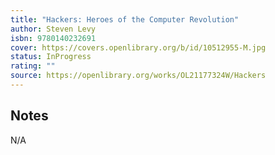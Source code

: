 ```yaml
---
title: "Hackers: Heroes of the Computer Revolution"
author: Steven Levy
isbn: 9780140232691
cover: https://covers.openlibrary.org/b/id/10512955-M.jpg
status: InProgress
rating: ""
source: https://openlibrary.org/works/OL21177324W/Hackers
---
```


## Notes

N/A